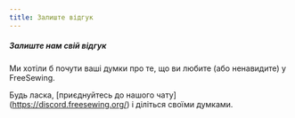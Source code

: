 ```yaml
---
title: Залиште відгук
---
```


<Note>

##### Залиште нам свій відгук

Ми хотіли б почути ваші думки про те, що ви любите (або ненавидите) у FreeSewing.

Будь ласка, [приєднуйтесь до нашого чату] (https://discord.freesewing.org/) і діліться своїми думками.

</Note>

